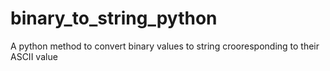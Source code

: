 # binary_to_string_python
A python method to convert binary values to string crooresponding to their ASCII value
